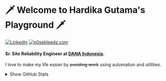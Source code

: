 # 🗡️ Welcome to Hardika Gutama's Playground 🗡️

<!-- profile badges -->
<p align="left">
    <a href="https://www.linkedin.com/in/hardika-gutama/" target="_blank"><img alt="LinkedIn" src="https://img.shields.io/badge/-LinkedIn-0077B5?style=plastic&logo=Linkedin&logoColor=white"></a>
    <a href="https://n0sebleedz.com" target="_blank"><img alt="n0sebleedz.com" src="https://img.shields.io/endpoint?url=https%3A%2F%2Fn0sebleedz.com%2Fshields"></a>
</p>

#### Sr. Site Reliability Engineer at [DANA Indonesia](https://www.dana.id//).

I love to make my life easier by ~~avoiding work~~ using automation and utilities. 

<details>
    <summary> Show GitHub Stats </summary>
    
[![Hardika's GitHub stats](https://github-readme-stats.vercel.app/api?username=hrdkgtm&count_private=true&theme=radical)](https://github.com/hrdkgtm)
    
</details>

<!--
**hrdkgtm/hrdkgtm** is a ✨ _special_ ✨ repository because its `README.md` (this file) appears on your GitHub profile.

Here are some ideas to get you started:

- 🔭 I’m currently working on ...
- 🌱 I’m currently learning ...
- 👯 I’m looking to collaborate on ...
- 🤔 I’m looking for help with ...
- 💬 Ask me about ...
- 📫 How to reach me: ...
- 😄 Pronouns: ...
- ⚡ Fun fact: ...
-->
